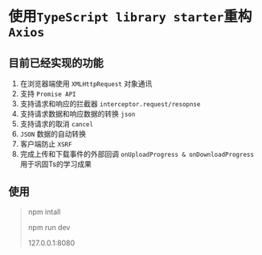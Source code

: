 
# 使用`TypeScript library starter`重构`Axios`

## 目前已经实现的功能

1. 在浏览器端使用 `XMLHttpRequest` 对象通讯
2. 支持 `Promise API`
3. 支持请求和响应的拦截器 `interceptor.request/resopnse`
4. 支持请求数据和响应数据的转换 `json`
5. 支持请求的取消 `cancel`
6. `JSON` 数据的自动转换
7. 客户端防止 `XSRF`
8. 完成上传和下载事件的外部回调 `onUploadProgress & onDownloadProgress`
用于巩固Ts的学习成果

## 使用

> npm intall
>
> npm run dev
>  
> 127.0.0.1:8080 